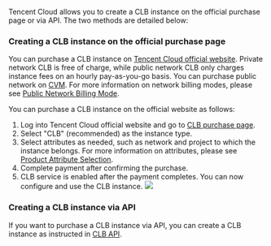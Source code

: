 Tencent Cloud allows you to create a CLB instance on the official purchase page or via API. The two methods are detailed below:

### Creating a CLB instance on the official purchase page
You can purchase a CLB instance on [Tencent Cloud official website](https://buy.cloud.tencent.com/lb). Private network CLB is free of charge, while public network CLB only charges instance fees on an hourly pay-as-you-go basis. You can purchase public network on [CVM](https://intl.cloud.tencent.com/document/product/213/495). For more information on network billing modes, please see [Public Network Billing Mode](https://intl.cloud.tencent.com/document/product/213/10578).

You can purchase a CLB instance on the official website as follows:
1. Log into Tencent Cloud official website and go to [CLB purchase page](https://buy.cloud.tencent.com/lb).
2. Select "CLB" (recommended) as the instance type.
3. Select attributes as needed, such as network and project to which the instance belongs. For more information on attributes, please see [Product Attribute Selection](https://intl.cloud.tencent.com/document/product/214/13629).
4. Complete payment after confirming the purchase.
5. CLB service is enabled after the payment completes. You can now configure and use the CLB instance.
![](https://main.qcloudimg.com/raw/907a33302d20a9b399067bee190a1d78.png)

### Creating a CLB instance via API
If you want to purchase a CLB instance via API, you can create a CLB instance as instructed in [CLB API](https://intl.cloud.tencent.com/document/api/214/888).
